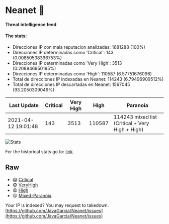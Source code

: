 # Neanet :hocho:
#### Threat intelligence feed
#### The stats:

- Direcciones IP con mala reputacion analizadas: 1681288 (100%)
- Direcciones IP determinadas como 'Critical':  143 (0.00850538396753%)
- Direcciones IP determinadas como 'Very High':  3513 (0.208946950195%)
- Direcciones IP determinadas como 'High':  110587 (6.57751676096)
- Total de direcciones IP indexadas en Neanet:  114243 (6.79496909512%)
- Total de direcciones IP descartadas en Neanet:  1567045 (93.2050309049%)

| Last Update | Critical | Very High | High | Paranoia |
| --- | --- | --- | --- | --- |
| 2021-04-12 19:01:48 | 143 | 3513 | 110587 | 114243 mixed list (Critical + Very High + High)|

![Stats](https://docs.google.com/spreadsheets/d/e/2PACX-1vSnaNMIXVabIpDJjufMlzH7poXnshF3mgd8Is1g9ytUEzVsP5my4Trn8f-xkoLLQ38xpL3HtmUexLo6/pubchart?oid=501124687&format=image)

For the historical stats go to: [link](/stats.csv)
## Raw
- :scream: [Critical](https://raw.githubusercontent.com/JavaGarcia/Neanet/master/blacklists/neanet_critical.txt)
- :fearful: [VeryHigh](https://raw.githubusercontent.com/JavaGarcia/Neanet/master/blacklists/neanet_veryHigh.txtt)
- :frowning: [High](https://raw.githubusercontent.com/JavaGarcia/Neanet/master/blacklists/neanet_high.txt)
- :dizzy_face: [Mixed-Paranoia](https://raw.githubusercontent.com/JavaGarcia/Neanet/master/blacklists/neanet_all.txt)


Your IP is indexed? You may request to takedown. [https://github.com/JavaGarcia/Neanet/issues](https://github.com/JavaGarcia/Neanet/issues)









































































































































































































































































































































































































































































































































































































































































































































































































































































































































































































































































































































































































































































































































































































































































































































































































































































































































































































































































































































































































































































































































































































































































































































































































































































































































































































































































































































































































































































































































































































































































































































































































































































































































































































































































































































































































































































































































































































































































































































































































































































































































































































































































































































































































































































































































































































































































































































































































































































































































































































































































































































































































































































































































































































































































































































































































































































































































































